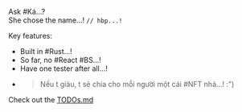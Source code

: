 Ask #Ká...?  
She chose the name...! `// hbp...!`

Key features:
- Built in #Rust...!
- So far, no #React #BS...!
- Have one tester after all...!
- > Nếu t giàu, t sẽ chia cho mỗi người một cái #NFT nhá...! :")

Check out the [TODOs.md](/markdown/TODOs.md)
